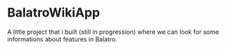 # BalatroWikiApp
A little project that i built (still in progression) where we can look for some informations about features in Balatro.
